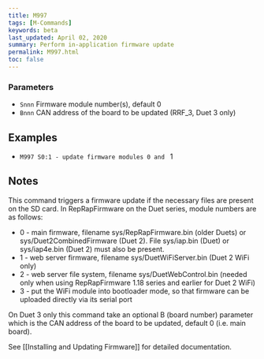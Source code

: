 ```yaml
---
title: M997
tags: [M-Commands] 
keywords: beta 
last_updated: April 02, 2020 
summary: Perform in-application firmware update 
permalink: M997.html
toc: false 
---
```



### Parameters

* `Snnn` Firmware module number(s), default 0
* `Bnnn` CAN address of the board to be updated (RRF_3, Duet 3 only)

## Examples

* ` M997 S0:1 - update firmware modules 0 and  ` 1

## Notes

This command triggers a firmware update if the necessary files are present on the SD card. In RepRapFirmware on the Duet series, module numbers are as follows:

* 0 - main firmware, filename sys/RepRapFirmware.bin (older Duets) or sys/Duet2CombinedFirmware (Duet 2). File sys/iap.bin (Duet) or sys/iap4e.bin (Duet 2) must also be present.
* 1 - web server firmware, filename sys/DuetWiFiServer.bin (Duet 2 WiFi only)
* 2 - web server file system, filename sys/DuetWebControl.bin (needed only when using RepRapFirmware 1.18 series and earlier for Duet 2 WiFi)
* 3 - put the WiFi module into bootloader mode, so that firmware can be uploaded directly via its serial port

On Duet 3 only this command take an optional B (board number) parameter which is the CAN address of the board to be updated, default 0 (i.e. main board).

See [[Installing and Updating Firmware]] for detailed documentation.

